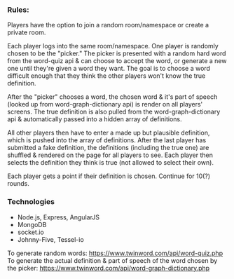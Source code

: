### Rules:
Players have the option to join a random room/namespace or create a private room.

Each player logs into the same room/namespace. One player is randomly chosen to be the "picker." The picker is presented with a random hard word from the word-quiz api & can choose to accept the word, or generate a new one until they're given a word they want. The goal is to choose a word difficult enough that they think the other players won't know the true definition.

After the "picker" chooses a word, the chosen word & it's part of speech (looked up from word-graph-dictionary api) is render on all players' screens. The true definition is also pulled from the word-graph-dictionary api & automatically passed into a hidden array of definitions.

All other players then have to enter a made up but plausible definition, which is pushed into the array of definitions. After the last player has submitted a fake definition, the definitions (including the true one) are shuffled & rendered on the page for all players to see. Each player then selects the definition they think is true (not allowed to select their own).

Each player gets a point if their definition is chosen. Continue for 10(?) rounds.

### Technologies
* Node.js, Express, AngularJS
* MongoDB
* socket.io
* Johnny-Five, Tessel-io

To generate random words: https://www.twinword.com/api/word-quiz.php
To generate the actual definition & part of speech of the word chosen by the picker: https://www.twinword.com/api/word-graph-dictionary.php
